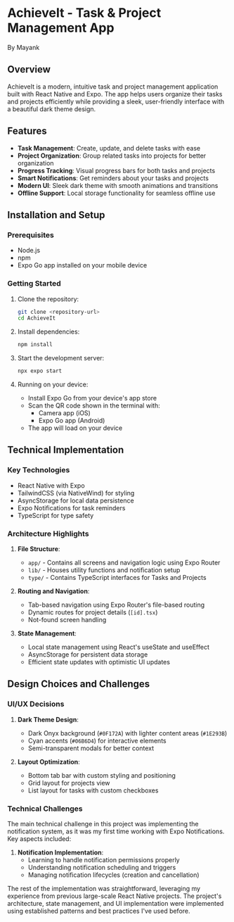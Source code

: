 # AchieveIt - Task & Project Management App
By Mayank

## Overview

AchieveIt is a modern, intuitive task and project management application built with React Native and Expo. The app helps users organize their tasks and projects efficiently while providing a sleek, user-friendly interface with a beautiful dark theme design.

## Features

- **Task Management**: Create, update, and delete tasks with ease
- **Project Organization**: Group related tasks into projects for better organization
- **Progress Tracking**: Visual progress bars for both tasks and projects
- **Smart Notifications**: Get reminders about your tasks and projects
- **Modern UI**: Sleek dark theme with smooth animations and transitions
- **Offline Support**: Local storage functionality for seamless offline use

## Installation and Setup

### Prerequisites

- Node.js
- npm
- Expo Go app installed on your mobile device

### Getting Started

1. Clone the repository:
   ```bash
   git clone <repository-url>
   cd AchieveIt
   ```

2. Install dependencies:
   ```bash
   npm install
   ```

3. Start the development server:
   ```bash
   npx expo start
   ```

4. Running on your device:
   - Install Expo Go from your device's app store
   - Scan the QR code shown in the terminal with:
     - Camera app (iOS)
     - Expo Go app (Android)
   - The app will load on your device

## Technical Implementation

### Key Technologies

- React Native with Expo
- TailwindCSS (via NativeWind) for styling
- AsyncStorage for local data persistence
- Expo Notifications for task reminders
- TypeScript for type safety

### Architecture Highlights

1. **File Structure**:
   - `app/` - Contains all screens and navigation logic using Expo Router
   - `lib/` - Houses utility functions and notification setup
   - `type/` - Contains TypeScript interfaces for Tasks and Projects

2. **Routing and Navigation**:
   - Tab-based navigation using Expo Router's file-based routing
   - Dynamic routes for project details (`[id].tsx`)
   - Not-found screen handling

3. **State Management**:
   - Local state management using React's useState and useEffect
   - AsyncStorage for persistent data storage
   - Efficient state updates with optimistic UI updates

## Design Choices and Challenges

### UI/UX Decisions

1. **Dark Theme Design**:
   - Dark Onyx background (`#0F172A`) with lighter content areas (`#1E293B`)
   - Cyan accents (`#06B6D4`) for interactive elements
   - Semi-transparent modals for better context

2. **Layout Optimization**:
   - Bottom tab bar with custom styling and positioning
   - Grid layout for projects view
   - List layout for tasks with custom checkboxes

### Technical Challenges

The main technical challenge in this project was implementing the notification system, as it was my first time working with Expo Notifications. Key aspects included:

1. **Notification Implementation**:
   - Learning to handle notification permissions properly
   - Understanding notification scheduling and triggers
   - Managing notification lifecycles (creation and cancellation)

The rest of the implementation was straightforward, leveraging my experience from previous large-scale React Native projects. The project's architecture, state management, and UI implementation were implemented using established patterns and best practices I've used before.
